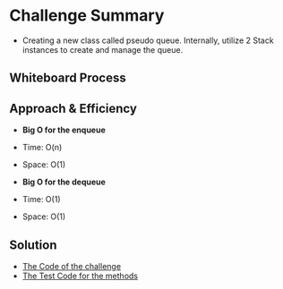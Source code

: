 # Challenge Summary
<!-- Description of the challenge -->
- Creating a new class called pseudo queue. Internally, utilize 2 Stack instances to create and manage the queue.


## Whiteboard Process
<!-- Embedded whiteboard image -->

## Approach & Efficiency

- **Big O for the enqueue**
- Time: O(n)
- Space: O(1)

- **Big O for the dequeue**
- Time: O(1)
- Space: O(1)

## Solution

- [The Code of the challenge](src/main/java/codeChallenge10/pseudoQueue.java)
- [The Test Code for the methods](src/test/java/codeChallenge10/AppTest.java)